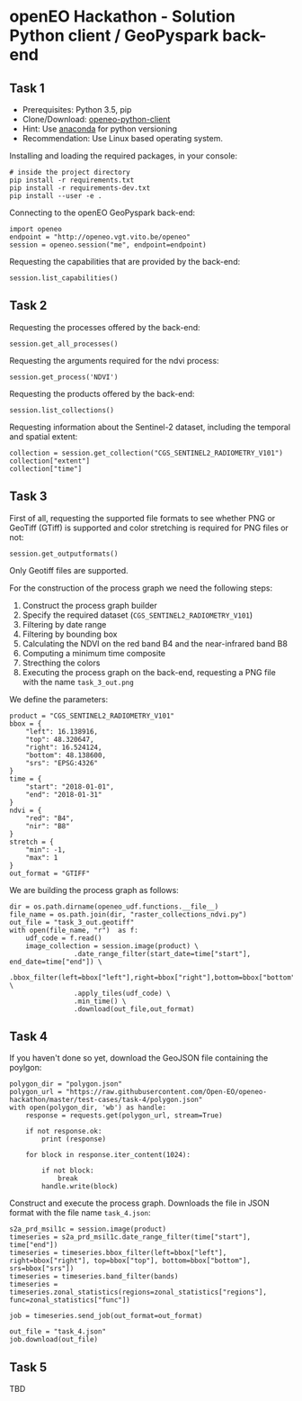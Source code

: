 # openEO Hackathon - Solution Python client / GeoPyspark back-end

## Task 1
* Prerequisites: Python 3.5, pip 
* Clone/Download: [openeo-python-client](https://github.com/Open-EO/openeo-python-client)
* Hint: Use [anaconda](https://anaconda.org/anaconda/python) for python versioning
* Recommendation: Use Linux based operating system.

Installing and loading the required packages, in your console:
```{bash}
# inside the project directory
pip install -r requirements.txt
pip install -r requirements-dev.txt
pip install --user -e .
```

Connecting to the openEO GeoPyspark back-end:
```{python}
import openeo
endpoint = "http://openeo.vgt.vito.be/openeo"
session = openeo.session("me", endpoint=endpoint)
```

Requesting the capabilities that are provided by the back-end:
```{python}
session.list_capabilities()
```

## Task 2

Requesting the processes offered by the back-end:
```{python}
session.get_all_processes()
```

Requesting the arguments required for the ndvi process:
```{python}
session.get_process('NDVI')
```

Requesting the products offered by the back-end:
```{python}
session.list_collections()
```

Requesting information about the Sentinel-2 dataset, including the temporal and spatial extent:
```{python}
collection = session.get_collection("CGS_SENTINEL2_RADIOMETRY_V101")
collection["extent"]
collection["time"]
```

## Task 3

First of all, requesting the supported file formats to see whether PNG or GeoTiff (GTiff) is supported and color stretching is required for PNG files or not:
```{python}
session.get_outputformats()
```

Only Geotiff files are supported.

For the construction of the process graph we need the following steps:

1. Construct the process graph builder
2. Specify the required dataset (`CGS_SENTINEL2_RADIOMETRY_V101`)
3. Filtering by date range
4. Filtering by bounding box
5. Calculating the NDVI on the red band B4 and the near-infrared band B8
6. Computing a minimum time composite
7. Strecthing the colors
8. Executing the process graph on the back-end, requesting a PNG file with the name `task_3_out.png`

We define the parameters:
```{python}
product = "CGS_SENTINEL2_RADIOMETRY_V101"
bbox = {
    "left": 16.138916, 
    "top": 48.320647, 
    "right": 16.524124, 
    "bottom": 48.138600, 
    "srs": "EPSG:4326"
}
time = {
    "start": "2018-01-01",
    "end": "2018-01-31"
}
ndvi = {
    "red": "B4",
    "nir": "B8"
}
stretch = {
    "min": -1,
    "max": 1
}
out_format = "GTIFF"
```
We are building the process graph as follows:
```{python}
dir = os.path.dirname(openeo_udf.functions.__file__)
file_name = os.path.join(dir, "raster_collections_ndvi.py")
out_file = "task_3_out.geotiff"
with open(file_name, "r")  as f:
    udf_code = f.read()
    image_collection = session.image(product) \
                .date_range_filter(start_date=time["start"], end_date=time["end"]) \
                .bbox_filter(left=bbox["left"],right=bbox["right"],bottom=bbox["bottom"],top=bbox["top"],srs=bbox["srs"]) \
                .apply_tiles(udf_code) \
                .min_time() \
                .download(out_file,out_format)
```

## Task 4

If you haven't done so yet, download the GeoJSON file containing the poylgon:
```{python}
polygon_dir = "polygon.json"
polygon_url = "https://raw.githubusercontent.com/Open-EO/openeo-hackathon/master/test-cases/task-4/polygon.json"
with open(polygon_dir, 'wb') as handle:
    response = requests.get(polygon_url, stream=True)
    
    if not response.ok:
        print (response)

    for block in response.iter_content(1024):

        if not block:
            break
        handle.write(block)
```

Construct and execute the process graph. Downloads the file in JSON format with the file name `task_4.json`:
```{python}
s2a_prd_msil1c = session.image(product)
timeseries = s2a_prd_msil1c.date_range_filter(time["start"], time["end"])
timeseries = timeseries.bbox_filter(left=bbox["left"], right=bbox["right"], top=bbox["top"], bottom=bbox["bottom"], srs=bbox["srs"])
timeseries = timeseries.band_filter(bands)
timeseries = timeseries.zonal_statistics(regions=zonal_statistics["regions"], func=zonal_statistics["func"])

job = timeseries.send_job(out_format=out_format)

out_file = "task_4.json"
job.download(out_file)
```

## Task 5

TBD
